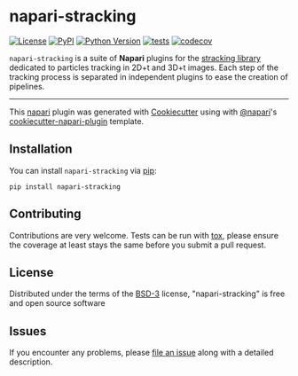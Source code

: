 # napari-stracking

[![License](https://img.shields.io/pypi/l/napari-stracking.svg?color=green)](https://github.com/sylvainprigent/napari-stracking/raw/master/LICENSE)
[![PyPI](https://img.shields.io/pypi/v/napari-stracking.svg?color=green)](https://pypi.org/project/napari-stracking)
[![Python Version](https://img.shields.io/pypi/pyversions/napari-stracking.svg?color=green)](https://python.org)
[![tests](https://github.com/sylvainprigent/napari-stracking/workflows/tests/badge.svg)](https://github.com/sylvainprigent/napari-stracking/actions)
[![codecov](https://codecov.io/gh/sylvainprigent/napari-stracking/branch/master/graph/badge.svg)](https://codecov.io/gh/sylvainprigent/napari-stracking)

`napari-stracking` is a suite of **Napari** plugins for the [stracking library](
https://sylvainprigent.github.io/stracking/) dedicated to particles tracking in 2D+t and 3D+t images. Each step of
the tracking process is separated in independent plugins to ease the creation of pipelines.

----------------------------------

This [napari] plugin was generated with [Cookiecutter] using with [@napari]'s [cookiecutter-napari-plugin] template.

<!--
Don't miss the full getting started guide to set up your new package:
https://github.com/napari/cookiecutter-napari-plugin#getting-started

and review the napari docs for plugin developers:
https://napari.org/docs/plugins/index.html
-->

## Installation

You can install `napari-stracking` via [pip]:

    pip install napari-stracking

## Contributing

Contributions are very welcome. Tests can be run with [tox], please ensure
the coverage at least stays the same before you submit a pull request.

## License

Distributed under the terms of the [BSD-3] license,
"napari-stracking" is free and open source software

## Issues

If you encounter any problems, please [file an issue] along with a detailed description.

[napari]: https://github.com/napari/napari
[Cookiecutter]: https://github.com/audreyr/cookiecutter
[@napari]: https://github.com/napari
[MIT]: http://opensource.org/licenses/MIT
[BSD-3]: http://opensource.org/licenses/BSD-3-Clause
[GNU GPL v3.0]: http://www.gnu.org/licenses/gpl-3.0.txt
[GNU LGPL v3.0]: http://www.gnu.org/licenses/lgpl-3.0.txt
[Apache Software License 2.0]: http://www.apache.org/licenses/LICENSE-2.0
[Mozilla Public License 2.0]: https://www.mozilla.org/media/MPL/2.0/index.txt
[cookiecutter-napari-plugin]: https://github.com/napari/cookiecutter-napari-plugin
[file an issue]: https://github.com/sylvainprigent/napari-stracking/issues
[napari]: https://github.com/napari/napari
[tox]: https://tox.readthedocs.io/en/latest/
[pip]: https://pypi.org/project/pip/
[PyPI]: https://pypi.org/
